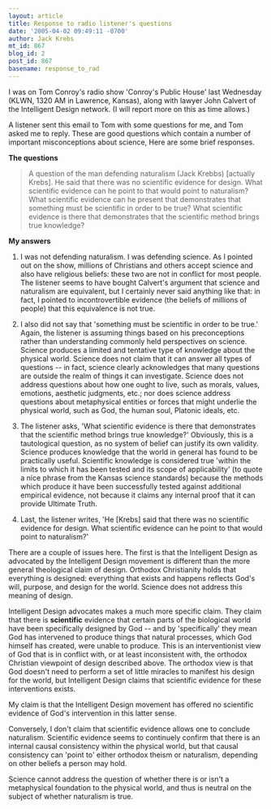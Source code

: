 ```yaml
---
layout: article
title: Response to radio listener's questions
date: '2005-04-02 09:49:11 -0700'
author: Jack Krebs
mt_id: 867
blog_id: 2
post_id: 867
basename: response_to_rad
---
```

I was on Tom Conroy's radio show 'Conroy's Public House' last Wednesday (KLWN, 1320 AM in Lawrence, Kansas), along with lawyer John Calvert of the Intelligent Design network.  (I will report more on this as time allows.)

A listener sent this email to Tom with some questions for me, and Tom asked me to reply.  These are good questions which contain a number of important misconceptions about science,  Here are some brief responses.

**The questions**

> A question of the man defending naturalism (Jack Krebbs) \[actually Krebs\]. He said that there was no scientific evidence for design. What scientific evidence can he point to that would point to naturalism? What scientific evidence can he present that demonstrates that something must be scientific in order to be true?  What scientific evidence is there that demonstrates that the scientific method brings true knowledge?

**My answers**

1.  I was not defending naturalism.  I was defending science.  As I pointed out on the show, millions of Christians and others accept science and also have religious beliefs: these two are not in conflict for most people.  The listener seems to have bought Calvert's argument that science and naturalism are equivalent, but I certainly never said anything like that: in fact, I pointed to incontrovertible evidence (the beliefs of millions of people) that this equivalence is not true.

2.  I also did not say that 'something must be scientific in order to be true.'  Again, the listener is assuming things based on his preconceptions rather than understanding commonly held perspectives on science.  Science produces a limited and tentative type of knowledge about the physical world.  Science does not claim that it can answer all types of questions -- in fact, science clearly acknowledges that many questions are outside the realm of things it can investigate. Science does not address questions about how one ought to live, such as morals, values, emotions, aesthetic judgments, etc.; nor does science address questions about metaphysical entities or forces that might underlie the physical world, such as God, the human soul, Platonic ideals, etc.

3.  The listener asks, 'What scientific evidence is there that demonstrates that the scientific method brings true knowledge?'  Obviously, this is a tautological question, as no system of belief can justify its own validity.  Science produces knowledge that the world in general has found to be practically useful.  Scientific knowledge is considered true 'within the limits to which it has been tested and its scope of applicability' (to quote a nice phrase from the Kansas science standards) because the methods which produce it have been successfully tested against additional empirical evidence, not because it claims any internal proof that it can provide Ultimate Truth.

4.  Last, the listener writes, 'He \[Krebs\] said that there was no scientific evidence for design. What scientific evidence can he point to that would point to naturalism?'

There are a couple of issues here.  The first is that the Intelligent Design as advocated by the Intelligent Design movement is different than the more general theological claim of design.  Orthodox Christianity holds that everything is designed: everything that exists and happens reflects God's will, purpose, and design for the world.  Science does not address this meaning of design.

Intelligent Design advocates makes a much more specific claim.  They claim that there is **scientific** evidence that certain parts of the biological world have been specifically designed by God -- and by 'specifically' they mean God has intervened to produce things that natural processes, which God himself has created, were unable to produce.  This is an interventionist view of God that is in conflict with, or at least inconsistent with, the orthodox Christian viewpoint of design described above. The orthodox view is that God doesn't need to perform a set of little miracles to manifest his design for the world, but Intelligent Design claims that scientific evidence for these interventions exists.

My claim is that the Intelligent Design movement has offered no scientific evidence of God's intervention in this latter sense.

Conversely, I don't claim that scientific evidence allows one to conclude naturalism.  Scientific evidence seems to continuely confirm that there is an internal causal consistency within the physical world, but that causal consistency can 'point to' either orthodox theism or naturalism, depending on other beliefs a person may hold.

Science cannot address the question of whether there is or isn't a metaphysical foundation to the physical world, and thus is neutral on the subject of whether naturalism is true.

